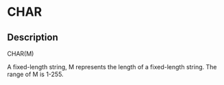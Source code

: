 # CHAR

## Description

CHAR(M)

A fixed-length string, M represents the length of a fixed-length string. The range of M is 1-255.
